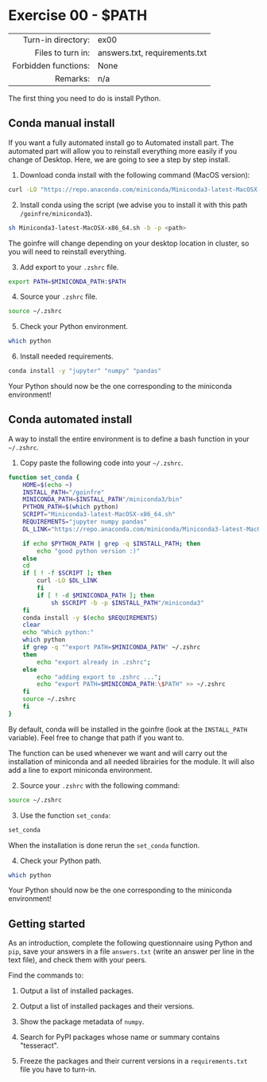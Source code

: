 # Exercise 00 - $PATH

|                         |                    |
| -----------------------:| ------------------ |
|   Turn-in directory:    |  ex00              |
|   Files to turn in:     |  answers.txt, requirements.txt |
|   Forbidden functions:  |  None              |
|   Remarks:              |  n/a               |

The first thing you need to do is install Python.

## Conda manual install

If you want a fully automated install go to Automated install part. The automated part will allow you to reinstall everything more easily if you change of Desktop. Here, we are going to see a step by step install.

1. Download conda install with the following command (MacOS version):

```bash
curl -LO "https://repo.anaconda.com/miniconda/Miniconda3-latest-MacOSX-x86_64.sh"
```

2. Install conda using the script (we advise you to install it with this path `/goinfre/miniconda3`).

```bash
sh Miniconda3-latest-MacOSX-x86_64.sh -b -p <path>
```

The goinfre will change depending on your desktop location in cluster, so you will need to reinstall everything.

3. Add export to your `.zshrc` file.

```bash
export PATH=$MINICONDA_PATH:$PATH
```

4. Source your `.zshrc` file.

```bash
source ~/.zshrc
```

5. Check your Python environment.

```bash
which python
```

6. Install needed requirements.

```bash
conda install -y "jupyter" "numpy" "pandas"
```

Your Python should now be the one corresponding to the miniconda environment! 

## Conda automated install 

A way to install the entire environment is to define a bash function in your `~/.zshrc`.

1. Copy paste the following code into your `~/.zshrc`.

```bash
function set_conda {
    HOME=$(echo ~)
    INSTALL_PATH="/goinfre"
    MINICONDA_PATH=$INSTALL_PATH"/miniconda3/bin"
    PYTHON_PATH=$(which python)
    SCRIPT="Miniconda3-latest-MacOSX-x86_64.sh"
    REQUIREMENTS="jupyter numpy pandas"
    DL_LINK="https://repo.anaconda.com/miniconda/Miniconda3-latest-MacOSX-x86_64.sh"

    if echo $PYTHON_PATH | grep -q $INSTALL_PATH; then
	    echo "good python version :)"
    else
	cd
	if [ ! -f $SCRIPT ]; then
		curl -LO $DL_LINK
    	fi
    	if [ ! -d $MINICONDA_PATH ]; then
	    	sh $SCRIPT -b -p $INSTALL_PATH"/miniconda3"
	fi
	conda install -y $(echo $REQUIREMENTS)
	clear
	echo "Which python:"
	which python
	if grep -q "^export PATH=$MINICONDA_PATH" ~/.zshrc
	then
		echo "export already in .zshrc";
	else
		echo "adding export to .zshrc ...";
		echo "export PATH=$MINICONDA_PATH:\$PATH" >> ~/.zshrc
	fi
	source ~/.zshrc
    fi
}
```

By default, conda will be installed in the goinfre (look at the `INSTALL_PATH` variable). Feel free to change that path if you want to.

The function can be used whenever we want and will carry out the installation of miniconda and all needed librairies for the module. It will also add a line to export miniconda environment.

2. Source your `.zshrc` with the following command:

```bash
source ~/.zshrc
```

3. Use the function `set_conda`:

```bash
set_conda
```

When the installation is done rerun the `set_conda` function.

4. Check your Python path.

```bash
which python
```

Your Python should now be the one corresponding to the miniconda environment!

## Getting started

As an introduction, complete the following questionnaire using Python and `pip`, save your answers in a file `answers.txt` (write an answer per line in the text file), and check them with your peers.

Find the commands to:

1. Output a list of installed packages.

2. Output a list of installed packages and their versions.

3. Show the package metadata of `numpy`.

4. Search for PyPI packages whose name or summary contains "tesseract".

5. Freeze the packages and their current versions in a `requirements.txt` file you have to turn-in.
